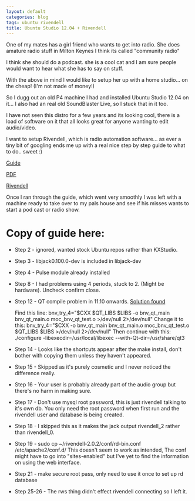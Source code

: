 ```yaml
---
layout: default
categories: blog
tags: ubuntu rivendell
title: Ubuntu Studio 12.04 + Rivendell 
---
```

One of my mates has a girl friend who wants to get into radio.
She does amature radio stuff in Milton Keynes I think its called "community radio"

I think she should do a podcast. she is a cool cat and I am sure people would
want to hear what she has to say on stuff. 

With the above in mind I would like to setup her up with a home studio... on the
cheap! (I'm not made of money!)

So I dugg out an old P4 machine I had and installed Ubuntu Studio 12.04 on it... 
I also had an real old SoundBlaster Live, so I stuck that in it too.

I have not seen this distro for a few years and its looking cool, there is a load
of software on it that all looks great for anyone wanting to edit audio/video.

I want to setup Rivendell, which is radio automation software... as ever a tiny bit
of googling ends me up with a real nice step by step guide to what to do.. sweet :)

[Guide](http://bluedrava.com/rivendell-on-ubuntu-12.04)

[PDF](/etc/Rivendell_2_on_Ubuntu_1104.pdf)

[Rivendell](http://www.rivendellaudio.org/)

Once I ran through the guide, which went very smoothly I was left with a machine ready to 
take over to my pals house and see if his misses wants to start a pod cast or radio
show.



Copy of guide here:
===================

* Step 2  - ignored, wanted stock Ubuntu repos rather than KXStudio.
 
* Step 3  - libjack0.100.0-dev is included in libjack-dev
 
* Step 4  - Pulse module already installed
 
* Step 8  - I had problems using 4 periods, stuck to 2. (Might be hardware). Uncheck confirm close.
 
* Step 12 - QT compile problem in 11.10 onwards. [Solution found](www.thevoiceasia.org/rivendell/Rivendell_2_on_Ubuntu_1104.pdf)

    Find this line:
        bnv_try_4="$CXX $QT_LIBS $LIBS -o bnv_qt_main bnv_qt_main.o moc_bnv_qt_test.o >/dev/null 2>/dev/null"
    Change it to this:
        bnv_try_4="$CXX -o bnv_qt_main bnv_qt_main.o moc_bnv_qt_test.o $QT_LIBS $LIBS >/dev/null 2>/dev/null"
    Then continue with this:
        ./configure -libexecdir=/usr/local/libexec --with-Qt-dir=/usr/share/qt3

* Step 14 - Looks like the shortcuts appear after the make install, don't bother with copying them unless they haven't appeared.
 
* Step 15 - Skipped as it's purely cosmetic and I never noticed the difference really.
 
* Step 16 - Your user is probably already part of the audio group but there's no harm in making sure.
 
* Step 17 - Don't use mysql root password, this is just rivendell talking to it's own db. You only need the root password when first run and the rivendell user and database is being created.
 
* Step 18 - I skipped this as it makes the jack output rivendell_2 rather than rivendell_0.
 
* Step 19 - sudo cp ~/rivendell-2.0.2/conf/rd-bin.conf /etc/apache2/conf.d/
           This doesn't seem to work as intended, The conf might have to go into "sites-enabled" but I've yet to find the information on using the web interface.
 
* Step 21 - make secure root pass, only need to use it once to set up rd database
 
* Step 25-26 - The rws thing didn't effect rivendell connecting so I left it.

